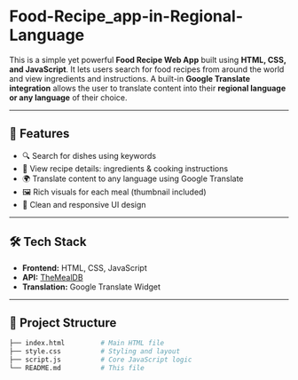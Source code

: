 # Food-Recipe_app-in-Regional-Language

This is a simple yet powerful **Food Recipe Web App** built using **HTML, CSS, and JavaScript**. It lets users search for food recipes from around the world and view ingredients and instructions. A built-in **Google Translate integration** allows the user to translate content into their **regional language or any language** of their choice.

---

## 🌟 Features

- 🔍 Search for dishes using keywords
- 📃 View recipe details: ingredients & cooking instructions
- 🌍 Translate content to any language using Google Translate
- 🖼️ Rich visuals for each meal (thumbnail included)
- 🎨 Clean and responsive UI design

---

## 🛠️ Tech Stack

- **Frontend:** HTML, CSS, JavaScript
- **API:** [TheMealDB](https://www.themealdb.com/api.php)
- **Translation:** Google Translate Widget

---

## 📁 Project Structure

```bash
├── index.html         # Main HTML file
├── style.css          # Styling and layout
├── script.js          # Core JavaScript logic
└── README.md          # This file
